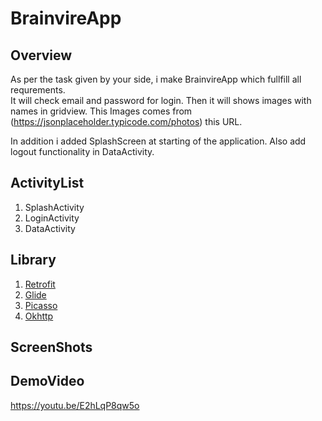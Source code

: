 # BrainvireApp

## Overview

As per the task given by your side, i make BrainvireApp which fullfill all requrements.  
It will check email and password for login. Then it will shows images with names in gridview. This Images comes from (https://jsonplaceholder.typicode.com/photos) this URL.

In addition i added SplashScreen at starting of the application.
Also add logout functionality in DataActivity.

## ActivityList

1) SplashActivity
2) LoginActivity
3) DataActivity

## Library

1) [Retrofit](https://github.com/square/retrofit)
2) [Glide](https://github.com/bumptech/glide)
3) [Picasso](https://github.com/square/picasso)
4) [Okhttp](https://github.com/square/okhttp)

## ScreenShots



## DemoVideo

https://youtu.be/E2hLqP8qw5o

